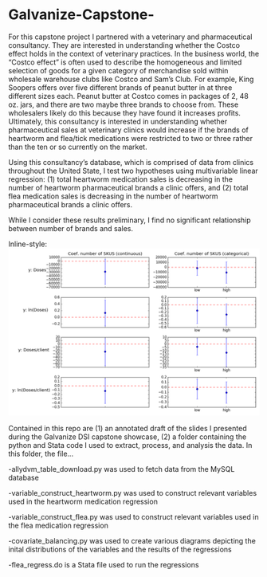 # Galvanize-Capstone-
For this capstone project I partnered with a veterinary and pharmaceutical consultancy. They are interested in understanding whether the Costco effect holds in the context of veterinary practices. In the business world, the “Costco effect” is often used to describe the homogeneous and limited selection of goods for a given category of merchandise sold within wholesale warehouse clubs like Costco and Sam’s Club. For example, King Soopers offers over five different brands of peanut butter in at three different sizes each. Peanut butter at Costco comes in packages of 2, 48 oz. jars, and there are two maybe three brands to choose from. These wholesalers likely do this because they have found it increases profits. Ultimately, this consultancy is interested in understanding whether pharmaceutical sales at veterinary clinics would increase if the brands of heartworm and flea/tick medications were restricted to two or three rather than the ten or so currently on the market. 


Using this consultancy’s database, which is comprised of data from clinics throughout the United State, I test two hypotheses using multivariable linear regression: (1) total heartworm medication sales is decreasing in the number of heartworm pharmaceutical brands a clinic offers, and (2) total flea medication sales is decreasing in the number of heartworm pharmaceutical brands a clinic offers. 


While I consider these results preliminary, I find no significant relationship between number of brands and sales. 

Inline-style: 
![alt text](https://github.com/bthowe/Galvanize-Capstone-/blob/master/images/coef_flea.png "Flea results")


Contained in this repo are (1) an annotated draft of the slides I presented during the Galvanize DSI capstone showcase, (2) a folder containing the python and Stata code I used to extract, process, and analysis the data. In this folder, the file...

-allydvm_table_download.py was used to fetch data from the MySQL database

-variable_construct_heartworm.py was used to construct relevant variables used in the heartworm medication regression

-variable_construct_flea.py was used to construct relevant variables used in the flea medication regression

-covariate_balancing.py was used to create various diagrams depicting the inital distributions of the variables and the results of the regressions

-flea_regress.do is a Stata file used to run the regressions
